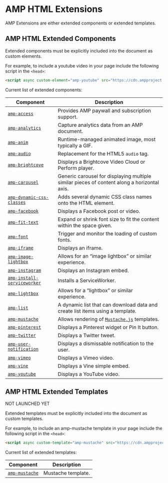 # AMP HTML Extensions

AMP Extensions are either extended components or extended templates.


## AMP HTML Extended Components

Extended components must be explicitly included into the document as custom elements.

For example, to include a youtube video in your page
include the following script in the `<head>`:

```html
<script async custom-element="amp-youtube" src="https://cdn.ampproject.org/v0/amp-youtube-0.1.js"></script>
```

Current list of extended components:

| Component | Description |
| --------- | ----------- |
| [`amp-access`](amp-access/amp-access.md) | Provides AMP paywall and subscription support.  |
| [`amp-analytics`](amp-analytics/amp-analytics.md) | Capture analytics data from an AMP document. |
| [`amp-anim`](amp-anim/amp-anim.md) | Runtime-managed animated image, most typically a GIF. |
| [`amp-audio`](amp-audio/amp-audio.md) | Replacement for the HTML5 `audio` tag. |
| [`amp-brightcove`](amp-brightcove/amp-brightcove.md) | Displays a Brightcove Video Cloud or Perform player. |
| [`amp-carousel`](amp-carousel/amp-carousel.md) | Generic carousel for displaying multiple similar pieces of content along a horizontal axis. |
| [`amp-dynamic-css-classes`](amp-dynamic-css-classes/amp-dynamic-css-classes.md) | Adds several dynamic CSS class names onto the HTML element. |
| [`amp-facebook`](amp-facebook/amp-facebook.md) | Displays a Facebook post or video. |
| [`amp-fit-text`](amp-fit-text/amp-fit-text.md) | Expand or shrink font size to fit the content within the space given. |
| [`amp-font`](amp-font/amp-font.md) | Trigger and monitor the loading of custom fonts. |
| [`amp-iframe`](amp-iframe/amp-iframe.md) | Displays an iframe. |
| [`amp-image-lightbox`](amp-image-lightbox/amp-image-lightbox.md) | Allows for an “image lightbox” or similar experience. |
| [`amp-instagram`](amp-instagram/amp-instagram.md) | Displays an Instagram embed. |
| [`amp-install-serviceworker`](amp-install-serviceworker/amp-install-serviceworker.md) | Installs a ServiceWorker. |
| [`amp-lightbox`](amp-lightbox/amp-lightbox.md) | Allows for a “lightbox” or similar experience. |
| [`amp-list`](amp-list/amp-list.md) | A dynamic list that can download data and create list items using a template. |
| [`amp-mustache`](amp-mustache/amp-mustache.md) | Allows rendering of [`Mustache.js`](https://github.com/janl/mustache.js/) templates. |
| [`amp-pinterest`](amp-pinterest/amp-pinterest.md) | Displays a Pinterest widget or Pin It button. |
| [`amp-twitter`](amp-twitter/amp-twitter.md) | Displays a Twitter tweet. |
| [`amp-user-notification`](amp-user-notification/amp-user-notification.md) | Displays a dismissable notification to the user. |
| [`amp-vimeo`](amp-vimeo/amp-vimeo.md) | Displays a Vimeo video. |
| [`amp-vine`](amp-vine/amp-vine.md) | Displays a Vine simple embed. |
| [`amp-youtube`](amp-youtube/amp-youtube.md) | Displays a YouTube video. |


## AMP HTML Extended Templates

NOT LAUNCHED YET

Extended templates must be explicitly included into the document as custom templates.

For example, to include an amp-mustache template in your page
include the following script in the `<head>`:

```html
<script async custom-template="amp-mustache" src="https://cdn.ampproject.org/v0/amp-mustache-0.1.js"></script>
```

Current list of extended templates:

| Component                                     | Description                                                                                 |
| --------------------------------------------- | -------------------------------------------------------------------------------------------
| [`amp-mustache`](amp-mustache/amp-mustache.md) | Mustache template.                                       |
